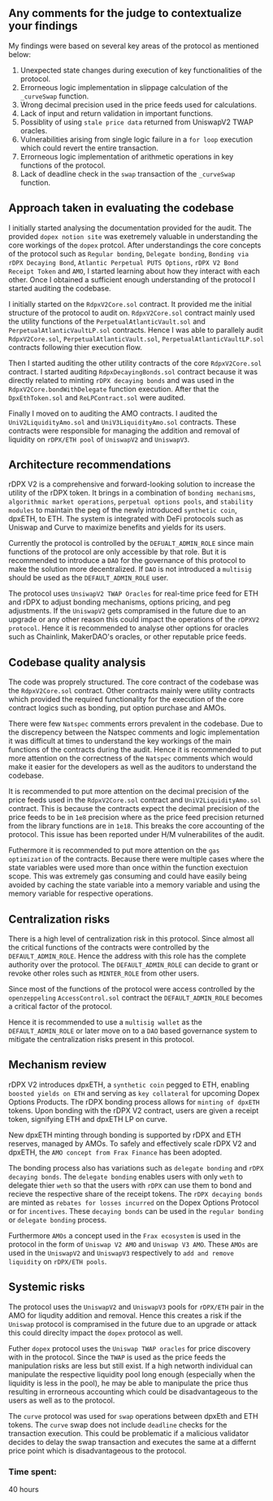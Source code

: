 ## Any comments for the judge to contextualize your findings

My findings were based on several key areas of the protocol as mentioned below:

1. Unexpected state changes during execution of key functionalities of the protocol.
2. Errorneous logic implementation in slippage calculation of the `_curveSwap` function.
3. Wrong decimal precision used in the price feeds used for calculations.
4. Lack of input and return validation in important functions.
5. Possiblity of using `stale price data` returned from UniswapV2 TWAP oracles. 
6. Vulnerabilities arising from single logic failure in a `for loop` execution which could revert the entire transaction.
7. Errorneous logic implementation of arithmetic operations in key functions of the protocol.
8. Lack of deadline check in the `swap` transaction of the `_curveSwap` function.

## Approach taken in evaluating the codebase

I initially started analysing the documentation provided for the audit. The provided `dopex notion site` was exetremely valuable in understanding the core workings of the `dopex` protcol. After understandings the core concepts of the protocol such as `Regular bonding`, `Delegate bonding`, `Bonding via rDPX Decaying Bond`, `Atlantic Perpetual PUTS Options`, `rDPX V2 Bond Receipt Token` and `AMO`, I started learning about how they interact with each other. Once I obtained a sufficient enough understanding of the protocol I started auditing the codebase.

I initially started on the `RdpxV2Core.sol` contract. It provided me the initial structure of the protocol to audit on. `RdpxV2Core.sol` contract mainly used the utility functions of the `PerpetualAtlanticVault.sol` and `PerpetualAtlanticVaultLP.sol` contracts. Hence I was able to parallely audit `RdpxV2Core.sol`, `PerpetualAtlanticVault.sol`, `PerpetualAtlanticVaultLP.sol` contracts following thier execution flow.  

Then I started auditing the other utility contracts of the core `RdpxV2Core.sol` contract. I started auditing `RdpxDecayingBonds.sol` contract because it was directly related to minting `rDPX decaying bonds` and was used in the `RdpxV2Core.bondWithDelegate` function execution. After that the `DpxEthToken.sol` and `ReLPContract.sol` were audited.

Finally I moved on to auditing the AMO contracts. I audited the `UniV2LiquidityAmo.sol` and `UniV3LiquidityAmo.sol` contracts. These contracts were responsible for managing the addition and removal of liquidity on `rDPX/ETH pool` of `UniswapV2` and `UniswapV3`.

## Architecture recommendations

rDPX V2 is a comprehensive and forward-looking solution to increase the utility of the rDPX token. It brings in a combination of `bonding mechanisms`, `algorithmic market operations`, `perpetual options pools`, and `stability modules` to maintain the peg of the newly introduced `synthetic coin`, dpxETH, to ETH. The system is integrated with DeFi protocols such as Uniswap and Curve to maximize benefits and yields for its users.

Currently the protocol is controlled by the `DEFUALT_ADMIN_ROLE` since main functions of the protocol are only accessible by that role. But it is recommended to introduce a `DAO` for the governance of this protocol to make the solution more decentralized. If `DAO` is not introduced a `multisig` should be used as the `DEFAULT_ADMIN_ROLE` user.

The protocol uses `UnsiwapV2 TWAP Oracles` for real-time price feed for ETH and rDPX to adjust bonding mechanisms, options pricing, and peg adjustments. If the `UniswapV2` gets compramised in the future due to an upgrade or any other reason this could impact the operations of the `rDPXV2 protocol`. Hence it is recommended to analyse other options for oracles such as Chainlink, MakerDAO's oracles, or other reputable price feeds.

## Codebase quality analysis

The code was proprely structured. The core contract of the codebase was the `RdpxV2Core.sol` contract. Other contracts mainly were utility contracts which provided the required functionality for the execution of the core contract logics such as bonding, put option purchase and AMOs.

There were few `Natspec` comments errors prevalent in the codebase. Due to the discrepency between the Natspec comments and logic implementation it was difficult at times to understand the key workings of the main functions of the contracts during the audit. Hence it is recommended to put more attention on the correctness of the `Natspec` comments which would make it easier for the developers as well as the auditors to understand the codebase.

It is recommended to put more attention on the decimal precision of the price feeds used in the `RdpxV2Core.sol` contract and `UniV2LiquidityAmo.sol` contract. This is because the contracts expect the decimal precision of the price feeds to be in `1e8` precision where as the price feed precision returned from the library functions are in `1e18`. This breaks the core accounting of the protocol. This issue has been reported under H/M vulnerabilites of the audit.

Futhermore it is recommended to put more attention on the `gas optimization` of the contracts. Because there were multiple cases where the state variables were used more than once within the function exectuion scope. This was extremely gas consuming and could have easily being avoided by caching the state variable into a memory variable and using the memory variable for respective operations. 

## Centralization risks

There is a high level of centralization risk in this protocol. Since almost all the critical functions of the contracts were controlled by the `DEFAULT_ADMIN_ROLE`. Hence the address with this role has the complete authority over the protocol. The `DEFAULT_ADMIN_ROLE` can decide to grant or revoke other roles such as `MINTER_ROLE` from other users.

Since most of the functions of the protocol were access controlled by the `openzeppeling` `AccessControl.sol` contract the `DEFAULT_ADMIN_ROLE` becomes a critical factor of the protocol. 

Hence it is recommended to use a `multisig wallet` as the `DEFAULT_ADMIN_ROLE` or later move on to a `DAO` based governance system to mitigate the centralization risks present in this protocol. 

## Mechanism review

rDPX V2 introduces dpxETH, a `synthetic coin` pegged to ETH, enabling `boosted yields on ETH` and serving as `key collateral` for upcoming Dopex Options Products. The rDPX bonding process allows for `minting of dpxETH` tokens. Upon bonding with the rDPX V2 contract, users are given a receipt token, signifying ETH and dpxETH LP on curve. 

New dpxETH minting through bonding is supported by rDPX and ETH reserves, managed by AMOs. To safely and effectively scale rDPX V2 and dpxETH, the `AMO concept from Frax Finance` has been adopted.

The bonding process also has variations such as `delegate bonding` and `rDPX decaying bonds`. The `delegate bonding` enables users with only `weth` to delegate thier `weth` so that the users with `rDPX` can use them to bond and recieve the respective share of the receipt tokens. The `rDPX decaying bonds` are minted as `rebates for losses incurred` on the Dopex Options Protocol or for `incentives`. These `decaying bonds` can be used in the `regular bonding` or `delegate bonding` process.

Furthermore `AMOs` a concept used in the `Frax ecosystem` is used in the protocol in the form of `Uniswap V2 AMO` and `Uniswap V3 AMO`. These `AMOs` are used in the `UniswapV2` and `UniswapV3` respectively to `add and remove liquidity` on `rDPX/ETH pools`.

## Systemic risks

The protocol uses the `UniswapV2` and `UniswapV3` pools for `rDPX/ETH` pair in the AMO for liqudity addition and removal. Hence this creates a risk if the `Uniswap` protocol is compramised in the future due to an upgrade or attack this could direclty impact the `dopex` protocol as well.

Futher `dopex` protocol uses the `Uniswap TWAP oracles` for price discovery with in the protocol. Since the `TWAP` is used as the price feeds the manipulation risks are less but still exist. If a high networth individual can manipulate the respective liquidity pool long enough (especially when the liquidity is less in the pool), he may be able to manipulate the price thus resulting in errorneous accounting which could be disadvantageous to the users as well as to the protocol.

The `curve` protocol was used for `swap` operations between dpxEth and ETH tokens. The `curve` swap does not include `deadline` checks for the transaction execution. This could be problematic if a malicious validator decides to delay the swap transaction and executes the same at a differnt price point which is disadvantageous to the protocol.

### Time spent:
40 hours